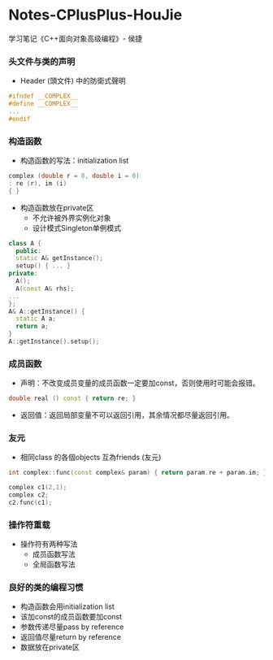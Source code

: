 # Notes-CPlusPlus-HouJie
学习笔记《C++面向对象高级编程》- 侯捷

### 头文件与类的声明

- Header (頭文件) 中的防衛式聲明
```cpp
#ifndef __COMPLEX__
#define __COMPLEX__
...
#endif
```

### 构造函数

- 构造函数的写法：initialization list
```cpp
complex (double r = 0, double i = 0)
: re (r), im (i)
{ }
```

- 构造函数放在private区
  - 不允许被外界实例化对象
  - 设计模式Singleton单例模式
```cpp
class A {
  public:
  static A& getInstance();
  setup() { ... }
private:
  A();
  A(const A& rhs);
...
};
A& A::getInstance() {
  static A a;
  return a;
}
A::getInstance().setup();
```

### 成员函数

- 声明：不改变成员变量的成员函数一定要加const，否则使用时可能会报错。
```cpp
double real () const { return re; }
```

- 返回值：返回局部变量不可以返回引用，其余情况都尽量返回引用。


### 友元

- 相同class 的各個objects 互為friends (友元)
```cpp
int complex::func(const complex& param) { return param.re + param.im; }

complex c1(2,1);
complex c2;
c2.func(c1); 
```

### 操作符重载

- 操作符有两种写法
  - 成员函数写法
  - 全局函数写法

### 良好的类的编程习惯

- 构造函数会用initialization list
- 该加const的成员函数要加const
- 参数传递尽量pass by reference
- 返回值尽量return by reference
- 数据放在private区

